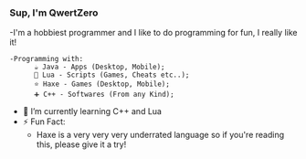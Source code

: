 ### Sup, I'm QwertZero

-I'm a hobbiest programmer and I like to do programming for fun, I really like it!

    -Programming with:
          ☕ Java - Apps (Desktop, Mobile);
          🔵 Lua - Scripts (Games, Cheats etc..);
          ⭐ Haxe - Games (Desktop, Mobile);
          ➕ C++ - Softwares (From any Kind);
  
- 🌱 I’m currently learning C++ and Lua
- ⚡ Fun Fact: 
     - Haxe is a very very very underrated language so if you're reading this, please give it a try!

